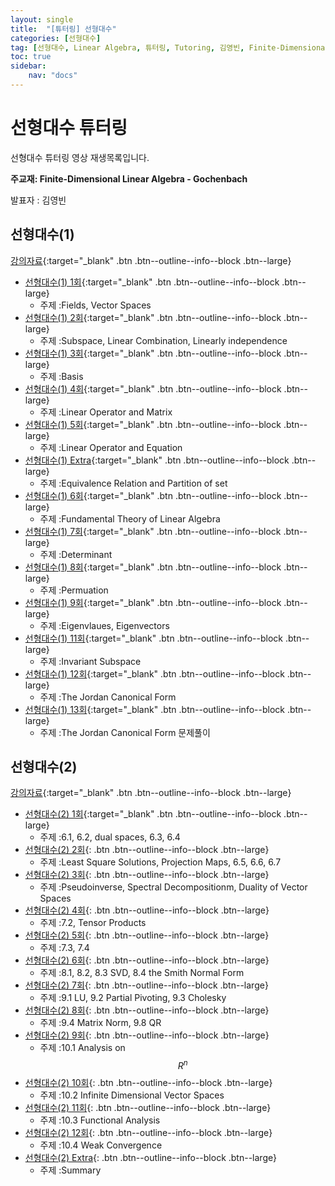 ```yaml
---
layout: single
title:  "[튜터링] 선형대수"
categories: [선형대수]
tag: [선형대수, Linear Algebra, 튜터링, Tutoring, 김영빈, Finite-Dimensional Linear Algebra]
toc: true
sidebar:
    nav: "docs"
---
```


# 선형대수 튜터링
선형대수 튜터링 영상 재생목록입니다.

**주교재: Finite-Dimensional Linear Algebra - Gochenbach**

발표자 : 김영빈

## 선형대수(1)
[강의자료](https://github.com/URyn-K/LaTex/tree/main/Tutoring/LinearAlgebraI){:target="_blank" .btn .btn--outline--info--block .btn--large}

- [선형대수(1) 1회](https://youtu.be/5dJIur2WgE0){:target="_blank" .btn .btn--outline--info--block .btn--large}
  - 주제 :Fields, Vector Spaces
- [선형대수(1) 2회](https://youtu.be/-v6d5tC6t-s){:target="_blank" .btn .btn--outline--info--block .btn--large}
  - 주제 :Subspace, Linear Combination, Linearly independence
- [선형대수(1) 3회](https://youtu.be/kgF_DW-W-ew){:target="_blank" .btn .btn--outline--info--block .btn--large}
  - 주제 :Basis
- [선형대수(1) 4회](https://youtu.be/1jBFDD0OW7E){:target="_blank" .btn .btn--outline--info--block .btn--large}
  - 주제 :Linear Operator and Matrix
- [선형대수(1) 5회](https://youtu.be/1ShLSlD8E5Y){:target="_blank" .btn .btn--outline--info--block .btn--large}
  - 주제 :Linear Operator and Equation
- [선형대수(1) Extra](https://youtu.be/9zIz0bMnUbY){:target="_blank" .btn .btn--outline--info--block .btn--large}
  - 주제 :Equivalence Relation and Partition of set
- [선형대수(1) 6회](https://youtu.be/PSrDB7BjJ2A){:target="_blank" .btn .btn--outline--info--block .btn--large}
  - 주제 :Fundamental Theory of Linear Algebra
- [선형대수(1) 7회](https://youtu.be/0jrlYvE3Rpo){:target="_blank" .btn .btn--outline--info--block .btn--large}
  - 주제 :Determinant
- [선형대수(1) 8회](https://youtu.be/n8xsxx1-jyk){:target="_blank" .btn .btn--outline--info--block .btn--large}
  - 주제 :Permuation
- [선형대수(1) 9회](https://youtu.be/DKeMwfc56wA){:target="_blank" .btn .btn--outline--info--block .btn--large}
  - 주제 :Eigenvlaues, Eigenvectors
- [선형대수(1) 11회](https://youtu.be/rl_hFr3lBx0){:target="_blank" .btn .btn--outline--info--block .btn--large}
  - 주제 :Invariant Subspace
- [선형대수(1) 12회](https://youtu.be/CsNjLSe8UpQ){:target="_blank" .btn .btn--outline--info--block .btn--large}
  - 주제 :The Jordan Canonical Form
- [선형대수(1) 13회](https://youtu.be/GRdDHzBO46Q){:target="_blank" .btn .btn--outline--info--block .btn--large}
  - 주제 :The Jordan Canonical Form 문제풀이

## 선형대수(2)
[강의자료](https://github.com/URyn-K/LaTex/tree/main/Tutoring/LinearAlgebraII){:target="_blank" .btn .btn--outline--info--block .btn--large}

- [선형대수(2) 1회](https://youtu.be/zR2m42aIYFk){:target="_blank" .btn .btn--outline--info--block .btn--large}
  - 주제 :6.1, 6.2, dual spaces, 6.3, 6.4
- [선형대수(2) 2회](https://youtu.be/BdxVxIfQwnM){: .btn .btn--outline--info--block .btn--large}
  - 주제 :Least Square Solutions, Projection Maps, 6.5, 6.6, 6.7
- [선형대수(2) 3회](https://youtu.be/1mbdH_pOHFU){: .btn .btn--outline--info--block .btn--large}
  - 주제 :Pseudoinverse, Spectral Decompositionm, Duality of Vector Spaces
- [선형대수(2) 4회](https://youtu.be/pXINdQSWJ8c){: .btn .btn--outline--info--block .btn--large}
  - 주제 :7.2, Tensor Products
- [선형대수(2) 5회](https://youtu.be/pZU7z8sq430){: .btn .btn--outline--info--block .btn--large}
  - 주제 :7.3, 7.4
- [선형대수(2) 6회](https://youtu.be/YYrA_JXbBRg){: .btn .btn--outline--info--block .btn--large}
  - 주제 :8.1, 8.2, 8.3 SVD, 8.4 the Smith Normal Form
- [선형대수(2) 7회](https://youtu.be/nSkqoROznpY){: .btn .btn--outline--info--block .btn--large}
  - 주제 :9.1 LU, 9.2 Partial Pivoting, 9.3 Cholesky
- [선형대수(2) 8회](https://youtu.be/xEYTaXukLnI){: .btn .btn--outline--info--block .btn--large}
  - 주제 :9.4 Matrix Norm, 9.8 QR
- [선형대수(2) 9회](https://youtu.be/QTOp5uZxZyk){: .btn .btn--outline--info--block .btn--large}
  - 주제 :10.1 Analysis on $$R^n$$
- [선형대수(2) 10회](https://youtu.be/dEjz-CcL7mw){: .btn .btn--outline--info--block .btn--large}
  - 주제 :10.2 Infinite Dimensional Vector Spaces
- [선형대수(2) 11회](https://youtu.be/MIQL1i5zMbk){: .btn .btn--outline--info--block .btn--large}
  - 주제 :10.3 Functional Analysis
- [선형대수(2) 12회](https://youtu.be/ANLFlnQGfvo){: .btn .btn--outline--info--block .btn--large}
  - 주제 :10.4 Weak Convergence
- [선형대수(2) Extra](https://youtu.be/emB2qCbPH08){: .btn .btn--outline--info--block .btn--large}
  - 주제 :Summary